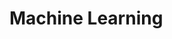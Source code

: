 # Machine Learning

<!-- it is important to estimate how well a trained model generalizes to an independent test set. this is typically the objective of microbial biomarker discovery -->

<!-- common pitfalls leading to poor generalization of machine learning models -->
<!-- machine learning workflows that are incorrectly set-up can lead overoptomistic accuracy estimates (overfitting) -->

<!-- 1. naive combination of feature selection on the whole dataset and subsequent cross-validation on the same data --> 
<!-- 2. arises when samples not taken independently (not replicates or at multiple time points from the same subject) are randomly partitioned in CV with the aim to assess the cross-subject generalization error -->
<!-- external validation shows that overfitting occurs when feature selection and cross-validation are incorrectly combined in a sequential manner, rather than in a nested approach -- the fewer the features selected, the more pornounced the issue becomes -->
<!-- supervised feature selection should always be nested into CV: supervised feature selection has to be applied to each training fold of the CV seperately -->

<!-- when dependent observations are randomly assigned to CV partitions, the ability of the model to generalize across subject is not assessed (generalized across timepoints) -- repeated measurements need to be blocked (either all of them into the training set or all of them into the test set) -->

<!-- 1. data preprocessesing: unsupervised abundance and prevalance filtering -->
<!-- 2. univariate associations of single species with the disease using the non-parametric Wilcoxon test (shown to reliably control the FDR rate in metagenomics data) -->
<!-- 3. normalization, set-up CV scheme, ML algorithms (LASSO, Elastic Net and RF) -- models trained and applied to test data -- performance of model is assessed using AUROC and interprability plots of the importance of individual features in the classification model are presented -->
